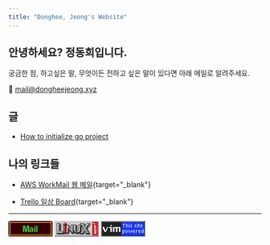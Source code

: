 ```yaml
---
title: "Donghee, Jeong's Website"
---
```


## 안녕하세요? 정동희입니다.

궁금한 점, 하고싶은 말, 무엇이든 전하고 싶은 말이 있다면 아래 메일로 알려주세요.

📧 [mail@dongheejeong.xyz](mailto:mail@dongheejeong.xyz)


## 글

* [How to initialize go project](article/how-to-initialize-go-project.html)

## 나의 링크들

* [AWS WorkMail 웹 메일](https://webmail.mail.us-east-1.awsapps.com/workmail/?organization=dongheejeong-xyz){target="_blank"}

* [Trello 일상 Board](https://trello.com/b/u289k1qi/%EC%9D%BC%EC%83%81-%EC%8A%A4%EC%BC%80%EC%A4%84){target="_blank"}

---

<a href="https://webmail.mail.us-east-1.awsapps.com/workmail/?organization=dongheejeong-xyz"><img src="/img/mail.gif" alt="mail"></a>
<a href="https://www.kernel.org/"><img src="/img/linux_now.gif" alt="linux_now"></a>
<img src="/img/vim.gif" alt="vim">
